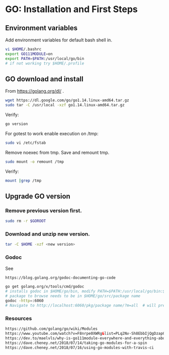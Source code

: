 # GO: Installation and First Steps
## Environment variables
Add environment variables for default bash shell in.
```bash
vi $HOME/.bashrc
export GO111MODULE=on
export PATH=$PATH:/usr/local/go/bin
# if not working try $HOME/.profile
```
## GO download and install
From https://golang.org/dl/ .
```bash
wget https://dl.google.com/go/go1.14.linux-amd64.tar.gz
sudo tar -C /usr/local -xzf go1.14.linux-amd64.tar.gz
```
Verify:
```bash
go version
```
For gotest to work enable execution on /tmp:
```bash
sudo vi /etc/fstab
```
Remove noexec from tmp. Save and remount tmp.
```bash
sudo mount -o remount /tmp
```
Verify:
```bash
mount |grep /tmp
```
## Upgrade GO version
### Remove previous version first.
```bash
sudo rm -r $GOROOT
```
### Download and unzip new version.
```bash
tar -C $HOME -xzf <new version>
```
### Godoc
See 
```html
https://blog.golang.org/godoc-documenting-go-code
```
```bash
go get golang.org/x/tools/cmd/godoc  
# installs godoc in $HOME/go/bin, modify PATH=$PATH:/usr/local/go/bin:$HOME/go/bin
# package to browse needs to be in $HOME/go/src/package name
godoc -http=:6060
# Navigate to http://localhost:6060/pkg/package name/?m=all  # will present also data of unexported 
```
### Resources
```html
https://github.com/golang/go/wiki/Modules
https://www.youtube.com/watch?v=F8nrpe0XWRg&list=PLq2Nv-Sh8EbbIjQgDzapOFeVfv5bGOoPE&index=3&t=0s
https://dev.to/maelvls/why-is-go111module-everywhere-and-everything-about-go-modules-24k
https://dave.cheney.net/2018/07/14/taking-go-modules-for-a-spin
https://dave.cheney.net/2018/07/16/using-go-modules-with-travis-ci
```
